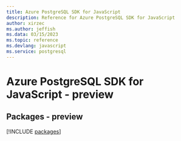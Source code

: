 ```yaml
---
title: Azure PostgreSQL SDK for JavaScript
description: Reference for Azure PostgreSQL SDK for JavaScript
author: xirzec
ms.author: jeffish
ms.data: 03/15/2023
ms.topic: reference
ms.devlang: javascript
ms.service: postgresql
---
```

# Azure PostgreSQL SDK for JavaScript - preview
## Packages - preview
[!INCLUDE [packages](postgresql-index.md)]